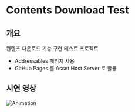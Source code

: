 # Contents Download Test

## 개요

컨텐츠 다운로드 기능 구현 테스트 프로젝트
- Addressables 패키지 사용
- GitHub Pages 를 Asset Host Server 로 활용

## 시연 영상

![Animation](https://github.com/E4-Unity/contents-download-test/assets/59055049/6b7f7d49-6b27-4e5a-860f-e1be6db47965)